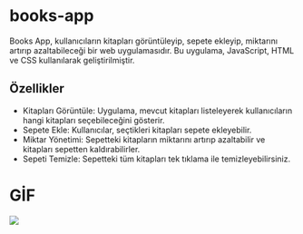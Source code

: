 # books-app
Books App, kullanıcıların kitapları görüntüleyip, sepete ekleyip, miktarını artırıp azaltabileceği bir web uygulamasıdır. Bu uygulama, JavaScript, HTML ve CSS kullanılarak geliştirilmiştir.

## Özellikler
- Kitapları Görüntüle: Uygulama, mevcut kitapları listeleyerek kullanıcıların hangi kitapları seçebileceğini gösterir.
- Sepete Ekle: Kullanıcılar, seçtikleri kitapları sepete ekleyebilir.
- Miktar Yönetimi: Sepetteki kitapların miktarını artırıp azaltabilir ve kitapları sepetten kaldırabilirler.
- Sepeti Temizle: Sepetteki tüm kitapları tek tıklama ile temizleyebilirsiniz.


# GİF
![](assets/images/book-app.gif)